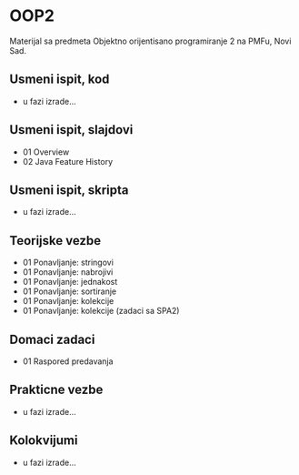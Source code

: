 # OOP2
Materijal sa predmeta Objektno orijentisano programiranje 2 na PMFu, Novi Sad.

## Usmeni ispit, kod
- u fazi izrade...

## Usmeni ispit, slajdovi
- 01 Overview
- 02 Java Feature History

## Usmeni ispit, skripta
- u fazi izrade...

## Teorijske vezbe
- 01 Ponavljanje: stringovi
- 01 Ponavljanje: nabrojivi
- 01 Ponavljanje: jednakost
- 01 Ponavljanje: sortiranje
- 01 Ponavljanje: kolekcije
- 01 Ponavljanje: kolekcije (zadaci sa SPA2)

## Domaci zadaci
- 01 Raspored predavanja

## Prakticne vezbe
- u fazi izrade...

## Kolokvijumi
- u fazi izrade...